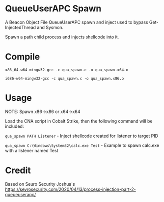 # QueueUserAPC Spawn

A Beacon Object File QueueUserAPC spawn and inject used to bypass Get-InjectedThread and Sysmon.

Spawn a path child process and injects shellcode into it.

# Compile

`x86_64-w64-mingw32-gcc -c qua_spawn.c -o qua_spawn.x64.o`

`i686-w64-mingw32-gcc -c qua_spawn.c -o qua_spawn.x86.o`

# Usage

NOTE: Spawn x86->x86 or x64->x64

Load the CNA script in Cobalt Strike, then the following command will be included:

`qua_spawn PATH Listener` - Inject shellcode created for listener to target PID

`qua_spawn C:\Windows\System32\calc.exe Test` - Example to spawn calc.exe with a listener named Test 

# Credit
Based on Seuro Security Joshua's https://sevrosecurity.com/2020/04/13/process-injection-part-2-queueuserapc/
